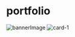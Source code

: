 # portfolio
![bannerImage](https://github.com/Sravani69/portfolio/assets/106593724/64cf9be6-8e87-4801-8449-f2c0753158a2)
![card-1](https://github.com/Sravani69/portfolio/assets/106593724/e331dfbc-2d26-4454-84bc-b5d20a2ae2a3)

